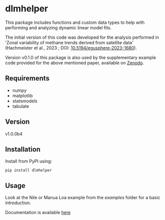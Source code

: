 # dlmhelper

This package includes functions and custom data types to help with performing and analyzing dynamic linear model fits. 

The initial version of this code was developed for the analysis performed in 'Zonal variability of methane trends derived from satellite data' (Hachmeister et al., 2023 ; DOI: [10.5194/egusphere-2023-1680](https://egusphere.copernicus.org/preprints/2023/egusphere-2023-1680/)).

Version v0.1.0 of this package is also used by the supplementary example code provided for the above mentioned paper, available on [Zenodo](http://www.doi.org/10.5281/zenodo.8178927).


## Requirements

- numpy
- matplotlib
- statsmodels
- tabulate

## Version

v1.0.0b4

## Installation

Install from PyPI using:

    pip install dlmhelper

## Usage

Look at the Nile or Manua Loa example from the _examples_ folder for a basic introduction.

Documentation is available [here](https://jonashach.github.io/dlmhelper/build/html/index.html)
